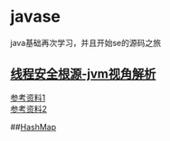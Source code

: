 # javase
java基础再次学习，并且开始se的源码之旅

## [线程安全根源-jvm视角解析](http://blog.csdn.net/upshi/article/details/55520201)
[参考资料1](http://www.infoq.com/cn/articles/java-memory-model-1/)<br>
[参考资料2](http://wiki.jikexueyuan.com/project/java-memory-model/)

##[HashMap](http://blog.csdn.net/StromMaybin/article/details/72821978)

